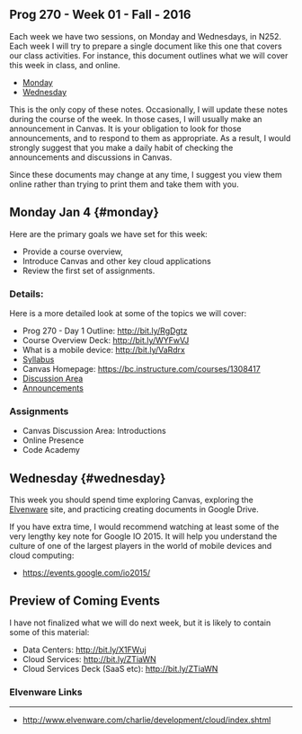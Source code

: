 ## Prog 270 - Week 01 - Fall - 2016

Each week we have two sessions, on Monday and Wednesdays, in N252. Each week I will try to prepare a single document like this one that covers our class activities. For instance,
this document outlines what we will cover this week in class, and online.

- [Monday](#monday)
- [Wednesday](#Wednesday)

This is the only copy of these notes. Occasionally, I will update these notes during the course of the week. In those cases, I will usually make an announcement in Canvas. It is your obligation to look for those announcements, and to respond to them as appropriate. As a result, I would strongly suggest that you make a daily habit
of checking the announcements and discussions in Canvas.

Since these documents may change at any time, I suggest you view them online rather than trying to print them and take them with you.

## Monday Jan 4 {#monday}

Here are the primary goals we have set for this week:

- Provide a course overview,
- Introduce Canvas and other key cloud applications
- Review the first set of assignments.

### Details:

Here is a more detailed look at some of the topics we will cover:

-   Prog 270 - Day 1 Outline: <http://bit.ly/RgDgtz>
-   Course Overview Deck: <http://bit.ly/WYFwVJ>
-   What is a mobile device: <http://bit.ly/VaRdrx>
-   [Syllabus](http://bit.ly/prog270-syllabus-fall-2016)
-   Canvas Homepage: <https://bc.instructure.com/courses/1308417>
-   [Discussion Area](https://bc.instructure.com/courses/1308417/discussion_topics)
-   [Announcements](https://bc.instructure.com/courses/1308417/announcements)

### Assignments

- Canvas Discussion Area: Introductions
- Online Presence
- Code Academy

## Wednesday {#wednesday}

This week you should spend time exploring Canvas, exploring the [Elvenware](http://www.elvenware.com/charlie) site, and practicing creating documents in Google Drive.

If you have extra time, I would recommend watching at least some of
the very lengthy key note for Google IO 2015. It will help you
understand the culture of one of the largest players in the world of
mobile devices and cloud computing:

- <https://events.google.com/io2015/>

Preview of Coming Events
------------------------

I have not finalized what we will do next week, but it is likely
to contain some of this material:

-   Data Centers: <http://bit.ly/X1FWuj>
-   Cloud Services: <http://bit.ly/ZTiaWN>
-   Cloud Services Deck (SaaS etc): <http://bit.ly/ZTiaWN>

### Elvenware Links
---------------

-   <http://www.elvenware.com/charlie/development/cloud/index.shtml>
